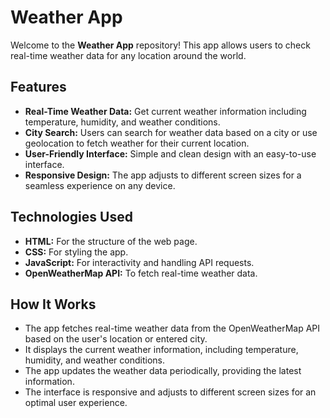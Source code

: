 # Weather App

Welcome to the **Weather App** repository! This app allows users to check real-time weather data for any location around the world.

## Features

- **Real-Time Weather Data:** Get current weather information including temperature, humidity, and weather conditions.
- **City Search:** Users can search for weather data based on a city or use geolocation to fetch weather for their current location.
- **User-Friendly Interface:** Simple and clean design with an easy-to-use interface.
- **Responsive Design:** The app adjusts to different screen sizes for a seamless experience on any device.

## Technologies Used

- **HTML:** For the structure of the web page.
- **CSS:** For styling the app.
- **JavaScript:** For interactivity and handling API requests.
- **OpenWeatherMap API:** To fetch real-time weather data.

## How It Works

- The app fetches real-time weather data from the OpenWeatherMap API based on the user's location or entered city.
- It displays the current weather information, including temperature, humidity, and weather conditions.
- The app updates the weather data periodically, providing the latest information.
- The interface is responsive and adjusts to different screen sizes for an optimal user experience.

